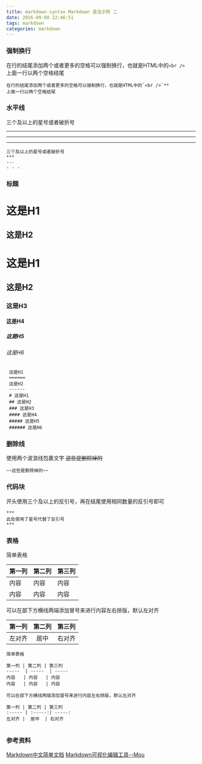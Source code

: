 ```yaml
---
title: markdown-syntax Markdown 语法示例 二
date: 2016-09-08 22:46:51
tags: markdown
categories: markdown
---
```


### 强制换行

在行的结尾添加两个或者更多的空格可以强制换行，也就是HTML中的`<br />`  
上面一行以两个空格结尾

```
在行的结尾添加两个或者更多的空格可以强制换行，也就是HTML中的`<br />`**
上面一行以两个空格结尾
```

### 水平线

三个及以上的星号或者破折号
***

---
- - -

```
三个及以上的星号或者破折号
***
---
- - - 
```

### 标题

这是H1
======
这是H2
------

# 这是H1
## 这是H2
### 这是H3
#### 这是H4
##### 这是H5
###### 这是H6

```
 这是H1
 ======
 这是H2
 ------
 # 这是H1
 ## 这是H2
 ### 这是H3
 #### 这是H4
 ##### 这是H5
 ###### 这是H6

```

### 删除线

使用两个波浪线包裹文字
~~这些是删除掉的~~

```
~~这些是删除掉的~~
```
### 代码块

开头使用三个及以上的反引号，再在结尾使用相同数量的反引号即可
```
***
此处使用了星号代替了反引号
***

```
### 表格
简单表格

第一列 | 第二列 | 第三列
-----  | -----  | -----
内容   | 内容   | 内容
内容   | 内容   | 内容

可以在部下方横线两端添加冒号来进行内容左右排版，默认左对齐

第一列 | 第二列 | 第三列
:----- | :-----:| -----:
左对齐 |  居中  | 右对齐

```
简单表格

第一列 | 第二列 | 第三列
-----  | -----  | -----
内容   | 内容   | 内容
内容   | 内容   | 内容

可以在部下方横线两端添加冒号来进行内容左右排版，默认左对齐

第一列 | 第二列 | 第三列
:----- | :-----:| -----:
左对齐 |  居中  | 右对齐


```

### 参考资料
[Markdown中文简单文档](http://markdown-zh.readthedocs.io/en/latest/)
[Markdown可视化编辑工具--Mou](http://25.io/mou/)
